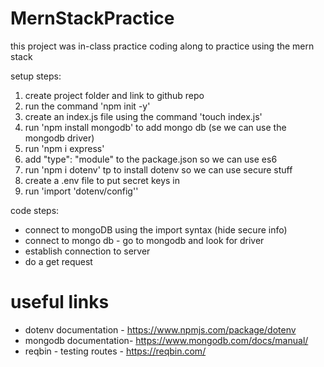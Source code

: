 # MernStackPractice

this project was in-class practice coding along to practice using the mern stack 

setup steps: 
1. create project folder and link to github repo
2. run the command 'npm init -y'
3. create an index.js file using the command 'touch index.js'
4. run 'npm install mongodb' to add mongo db (se we can use the mongodb driver)
5. run 'npm i express'
6. add "type": "module" to the package.json so we can use es6 
7. run 'npm i dotenv' tp to install dotenv so we can use secure stuff 
8. create a .env file to put secret keys in 
9. run 'import 'dotenv/config''

code steps: 
- connect to mongoDB using the import syntax (hide secure info)
- connect to mongo db - go to mongodb and look for driver 
- establish connection to server 
- do a get request

# useful links 

- dotenv documentation - https://www.npmjs.com/package/dotenv 
- mongodb documentation- https://www.mongodb.com/docs/manual/
- reqbin - testing routes - https://reqbin.com/ 